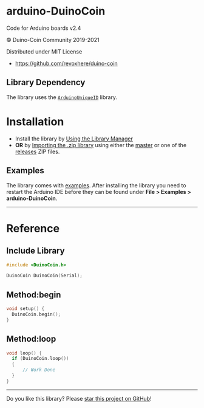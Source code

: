 # arduino-DuinoCoin

Code for Arduino boards v2.4

© Duino-Coin Community 2019-2021

Distributed under MIT License

* https://github.com/revoxhere/duino-coin

## Library Dependency

The library uses the [`ArduinoUniqueID`][0] library.

# Installation

* Install the library by [Using the Library Manager](https://www.arduino.cc/en/Guide/Libraries#toc3)
* **OR** by [Importing the .zip library](https://www.arduino.cc/en/Guide/Libraries#toc4) using either the [master](https://github.com/ricaun/arduino-DuinoCoin/archive/1.0.0.zip) or one of the [releases](https://github.com/ricaun/arduino-DuinoCoin/releases) ZIP files.

## Examples

The library comes with [examples](examples). After installing the library you need to restart the Arduino IDE before they can be found under **File > Examples > arduino-DuinoCoin**.

---

# Reference

## Include Library

```c
#include <DuinoCoin.h>
```

```c
DuinoCoin DuinoCoin(Serial);
```

## Method:begin

```c
void setup() {
  DuinoCoin.begin();
}
```

## Method:loop

```c
void loop() {
  if (DuinoCoin.loop())
  {
      // Work Done
  }
}
```

---

Do you like this library? Please [star this project on GitHub](https://github.com/ricaun/arduino-DuinoCoin/stargazers)!

[0]: https://github.com/ricaun/ArduinoUniqueID